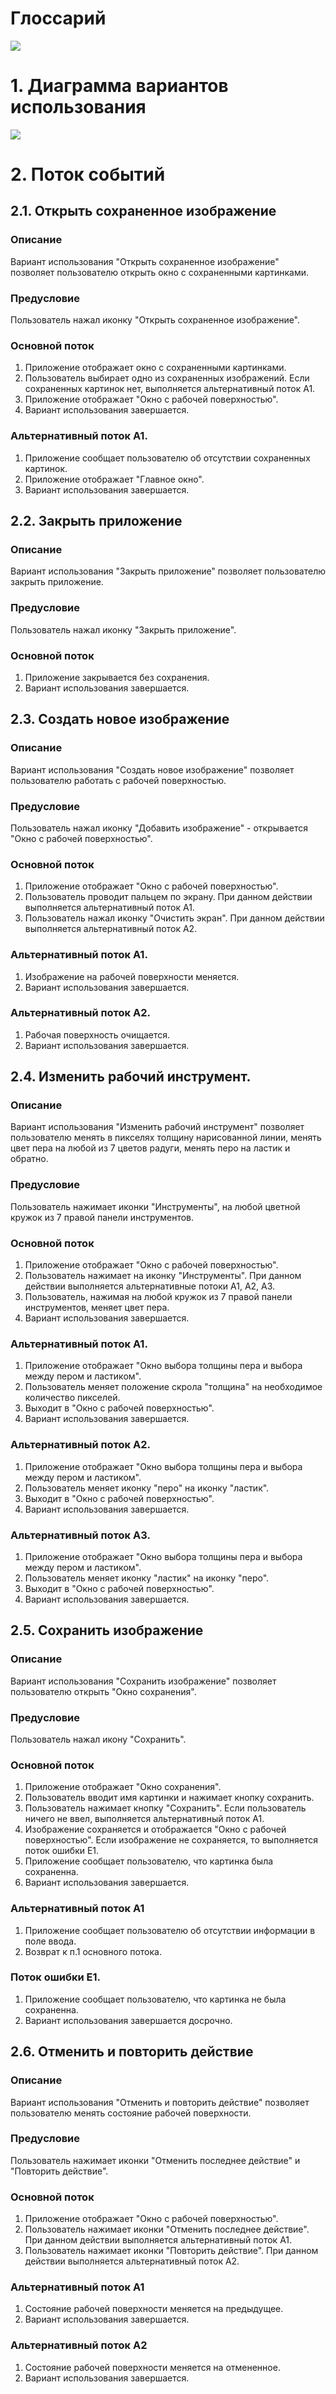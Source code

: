 # Глоссарий
![](diagramsImg/GlossaryUseCase.png)

# 1. Диаграмма вариантов использования
![](diagramsImg/UseCase.png)

# 2. Поток событий
## 2.1. Открыть сохраненное изображение
### Описание
Вариант использования "Открыть сохраненное изображение" позволяет  пользователю открыть окно с сохраненными картинками.
### Предусловие
Пользователь нажал иконку "Открыть сохраненное изображение".
### Основной поток
1. Приложение отображает окно с сохраненными картинками.
2. Пользователь выбирает одно из сохраненных изображений. Если сохраненных картинок нет, выполняется альтернативный поток А1.
3. Приложение отображает "Окно с рабочей поверхностью".
4. Вариант использования завершается.

### Альтернативный поток А1.
1. Приложение сообщает пользователю об отсутствии сохраненных картинок.
2. Приложение отображает "Главное окно".
2. Вариант использования завершается.

## 2.2. Закрыть приложение
### Описание
Вариант использования "Закрыть приложение" позволяет  пользователю закрыть приложение.
### Предусловие
Пользователь нажал иконку "Закрыть приложение".

### Основной поток
1. Приложение закрывается без сохранения.
2. Вариант использования завершается.

## 2.3. Создать новое изображение
### Описание
Вариант использования "Создать новое изображение" позволяет  пользователю работать с рабочей поверхностью.
### Предусловие
Пользователь нажал иконку "Добавить изображение" - открывается "Окно с рабочей поверхностью".
### Основной поток
1. Приложение отображает "Окно с рабочей поверхностью".
2. Пользователь проводит пальцем по экрану. При данном действии выполняется альтернативный поток А1.
3. Пользователь нажал иконку "Очистить экран". При данном действии выполняется альтернативный поток А2.  

### Альтернативный поток А1.
1. Изображение на рабочей поверхности меняется.
2. Вариант использования завершается.

### Альтернативный поток А2.
1. Рабочая поверхность очищается.
2. Вариант использования завершается.

## 2.4. Изменить рабочий инструмент.
### Описание
Вариант использования "Изменить рабочий инструмент" позволяет пользователю менять в пикселях толщину нарисованной линии, менять цвет пера на любой из 7 цветов радуги, менять перо на ластик и обратно.
### Предусловие
Пользователь нажимает иконки "Инструменты", на любой цветной кружок из 7 правой панели инструментов.
### Основной поток
1. Приложение отображает "Окно с рабочей поверхностью".
2. Пользователь нажимает на иконку "Инструменты". При данном действии выполняется альтернативные потоки А1, А2, А3.
3. Пользователь, нажимая на любой кружок из 7 правой панели инструментов, меняет цвет пера.
4. Вариант использования завершается.

### Альтернативный поток А1.
1. Приложение отображает "Окно выбора толщины пера и выбора между пером и ластиком".
2. Пользователь меняет положение скрола "толщина" на необходимое количество пикселей.
3. Выходит в "Окно с рабочей поверхностью".
4. Вариант использования завершается.

### Альтернативный поток А2.
1. Приложение отображает "Окно выбора толщины пера и выбора между пером и ластиком".
2. Пользователь меняет иконку "перо" на иконку "ластик".
3. Выходит в "Окно с рабочей поверхностью".
4. Вариант использования завершается.

### Альтернативный поток А3.
1. Приложение отображает "Окно выбора толщины пера и выбора между пером и ластиком".
2. Пользователь меняет иконку "ластик" на иконку "перо".
3. Выходит в "Окно с рабочей поверхностью".
4. Вариант использования завершается.

## 2.5. Сохранить изображение
### Описание
Вариант использования "Сохранить изображение" позволяет  пользователю открыть "Окно сохранения".
### Предусловие
Пользователь нажал икону "Сохранить".
### Основной поток
1. Приложение отображает "Окно сохранения".
2. Пользователь вводит имя картинки и нажимает кнопку сохранить.
3. Пользователь нажимает кнопку "Сохранить". Если пользователь ничего не ввел, выполняется альтернативный поток А1.
4. Изображение сохраняется и отображается "Окно с рабочей поверхностью".
Если изображение не сохраняется, то выполняется поток ошибки Е1.
5. Приложение сообщает пользователю, что картинка  была сохраненна.
6. Вариант использования завершается.

### Альтернативный поток А1
1. Приложение сообщает пользователю об отсутствии информации в поле ввода.
2. Возврат к п.1 основного потока.

### Поток ошибки E1.
1. Приложение сообщает пользователю, что картинка не была сохраненна.
2. Вариант использования завершается досрочно.

## 2.6. Отменить и повторить действие
### Описание
Вариант использования "Отменить и повторить действие" позволяет  пользователю менять состояние рабочей поверхности.
### Предусловие
Пользователь нажимает иконки "Отменить последнее действие" и "Повторить действие".
### Основной поток
1. Приложение отображает "Окно с рабочей поверхностью".
2. Пользователь нажимает иконки "Отменить последнее действие".
При данном действии выполняется альтернативный поток А1.
3. Пользователь нажимает иконки "Повторить действие".
При данном действии выполняется альтернативный поток А2.

### Альтернативный поток А1
1. Состояние рабочей поверхности меняется на предыдущее.
2. Вариант использования завершается.

### Альтернативный поток А2
1. Состояние рабочей поверхности меняется на отмененное.
2. Вариант использования завершается.
